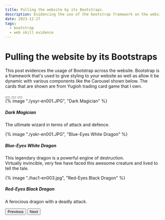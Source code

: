 ```yaml
---
title: Pulling the website by its Bootstraps.
description: Evidencing the use of the bootstrap framework on the website.
date: 2023-12-27
tags:
  - bootstrap
  - web skill evidence
---
```

<div class="container fluid">
  <h1 class="col align-self-center">Pulling the website by its Bootstraps</h1>
  <div class="row justify-content-center">
    <p class="col-8">
    This post evidences the usage of Bootstrap across the website. Bootstrap is a framework that's used to give styling to your website as well as allow it be dynamic with various components like the Carousel shown below. The cards that are shown are from Yugioh trading card game that I own.
    </p>
  </div>
  <div class="col align-items-center">
    <div class="col-8">
      <div id="carouselCaptions" class="carousel slide" data-bs-ride="carousel">
        <div class="carousel-indicators">
          <button type="button" data-bs-target="#carouselCaptions" data-bs-slide-to="0" class="active" aria-current="true" aria-label="Slide 1"></button>
          <button type="button" data-bs-target="#carouselCaptions" data-bs-slide-to="1" aria-label="Slide 2"></button>
          <button type="button" data-bs-target="#carouselCaptions" data-bs-slide-to="2" aria-label="Slide 3"></button>
        </div>
        <div class="carousel-inner">
          <div class="carousel-item active">
            {% image "./ysyr-en001.JPG", "Dark Magician" %}
            <div class="carousel-caption d-none d-md-block">
              <h5>Dark Magician</h5>
              <p>The ultimate wizard in terms of attack and defence.</p>
            </div>
          </div>
          <div class="carousel-item">
            {% image "./yskr-en001.JPG", "Blue-Eyes White Dragon" %}
            <div class="carousel-caption d-none d-md-block">
              <h5>Blue-Eyes White Dragon</h5>
              <p>This legendary dragon is a powerful engine of destruction. <br/>
              Virtually invincible, very few have faced this awesome creature and lived to tell the tale.</p>
            </div>
          </div>
          <div class="carousel-item">
            {% image "./hac1-en003.jpg", "Red-Eyes Black Dragon" %}
            <div class="carousel-caption d-none d-md-block">
              <h5>Red-Eyes Black Dragon</h5>
              <p>A ferocious dragon with a deadly attack.</p>
            </div>
          </div>
        </div>
        <button class="carousel-control-prev" type="button" data-bs-target="#carouselCaptions" data-bs-slide="prev">
          <span class="carousel-control-prev-icon" aria-hidden="true"></span>
          <span class="visually-hidden">Previous</span>
        </button>
        <button class="carousel-control-next" type="button" data-bs-target="#carouselCaptions" data-bs-slide="next">
          <span class="carousel-control-next-icon" aria-hidden="true"></span>
          <span class="visually-hidden">Next</span>
        </button>
      </div>
    </div>
</div>



